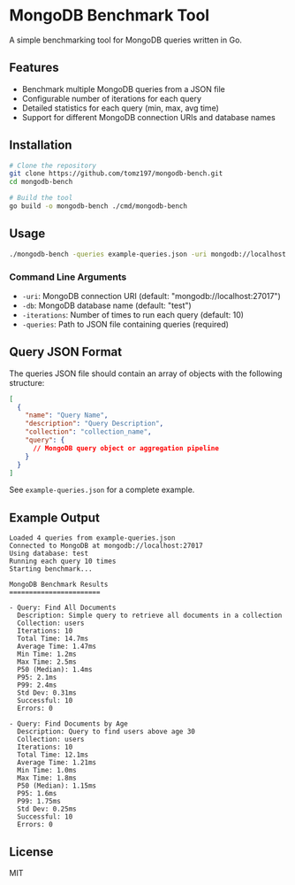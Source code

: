# MongoDB Benchmark Tool

A simple benchmarking tool for MongoDB queries written in Go.

## Features

- Benchmark multiple MongoDB queries from a JSON file
- Configurable number of iterations for each query
- Detailed statistics for each query (min, max, avg time)
- Support for different MongoDB connection URIs and database names

## Installation

```bash
# Clone the repository
git clone https://github.com/tomz197/mongodb-bench.git
cd mongodb-bench

# Build the tool
go build -o mongodb-bench ./cmd/mongodb-bench
```

## Usage

```bash
./mongodb-bench -queries example-queries.json -uri mongodb://localhost:27017 -db test -iterations 100
```

### Command Line Arguments

- `-uri`: MongoDB connection URI (default: "mongodb://localhost:27017")
- `-db`: MongoDB database name (default: "test")
- `-iterations`: Number of times to run each query (default: 10)
- `-queries`: Path to JSON file containing queries (required)

## Query JSON Format

The queries JSON file should contain an array of objects with the following structure:

```json
[
  {
    "name": "Query Name",
    "description": "Query Description",
    "collection": "collection_name",
    "query": {
      // MongoDB query object or aggregation pipeline
    }
  }
]
```

See `example-queries.json` for a complete example.

## Example Output

```
Loaded 4 queries from example-queries.json
Connected to MongoDB at mongodb://localhost:27017
Using database: test
Running each query 10 times
Starting benchmark...

MongoDB Benchmark Results
=======================

- Query: Find All Documents
  Description: Simple query to retrieve all documents in a collection
  Collection: users
  Iterations: 10
  Total Time: 14.7ms
  Average Time: 1.47ms
  Min Time: 1.2ms
  Max Time: 2.5ms
  P50 (Median): 1.4ms
  P95: 2.1ms
  P99: 2.4ms
  Std Dev: 0.31ms
  Successful: 10
  Errors: 0

- Query: Find Documents by Age
  Description: Query to find users above age 30
  Collection: users
  Iterations: 10
  Total Time: 12.1ms
  Average Time: 1.21ms
  Min Time: 1.0ms
  Max Time: 1.8ms
  P50 (Median): 1.15ms
  P95: 1.6ms
  P99: 1.75ms
  Std Dev: 0.25ms
  Successful: 10
  Errors: 0
```

## License

MIT 